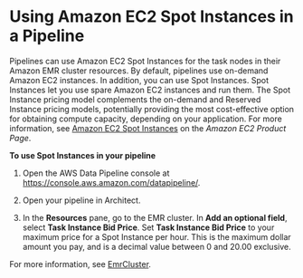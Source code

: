 # Using Amazon EC2 Spot Instances in a Pipeline<a name="dp-spot-instances"></a>

Pipelines can use Amazon EC2 Spot Instances for the task nodes in their Amazon EMR cluster resources\. By default, pipelines use on\-demand Amazon EC2 instances\. In addition, you can use Spot Instances\. Spot Instances let you use spare Amazon EC2 instances and run them\. The Spot Instance pricing model complements the on\-demand and Reserved Instance pricing models, potentially providing the most cost\-effective option for obtaining compute capacity, depending on your application\. For more information, see [Amazon EC2 Spot Instances](http://aws.amazon.com/ec2/spot-instances/) on the *Amazon EC2 Product Page*\. 

**To use Spot Instances in your pipeline**

1. Open the AWS Data Pipeline console at [https://console\.aws\.amazon\.com/datapipeline/](https://console.aws.amazon.com/datapipeline/)\.

1. Open your pipeline in Architect\.

1. In the **Resources** pane, go to the EMR cluster\. In **Add an optional field**, select **Task Instance Bid Price**\. Set **Task Instance Bid Price** to your maximum price for a Spot Instance per hour\. This is the maximum dollar amount you pay, and is a decimal value between 0 and 20\.00 exclusive\.

For more information, see [EmrCluster](dp-object-emrcluster.md)\.